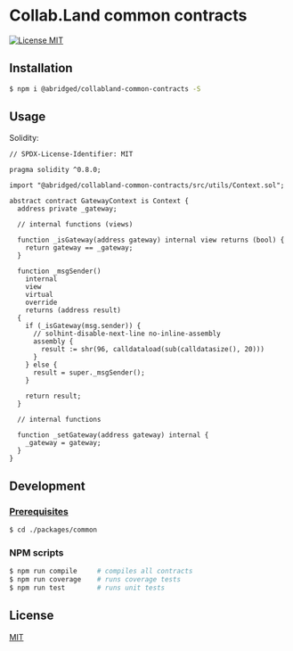 # Collab.Land common contracts

[![License MIT][license-image]][license-url]

## Installation

```bash
$ npm i @abridged/collabland-common-contracts -S
```

## Usage

Solidity:

```Solidity
// SPDX-License-Identifier: MIT

pragma solidity ^0.8.0;

import "@abridged/collabland-common-contracts/src/utils/Context.sol";

abstract contract GatewayContext is Context {
  address private _gateway;

  // internal functions (views)

  function _isGateway(address gateway) internal view returns (bool) {
    return gateway == _gateway;
  }

  function _msgSender()
    internal
    view
    virtual
    override
    returns (address result)
  {
    if (_isGateway(msg.sender)) {
      // solhint-disable-next-line no-inline-assembly
      assembly {
        result := shr(96, calldataload(sub(calldatasize(), 20)))
      }
    } else {
      result = super._msgSender();
    }

    return result;
  }

  // internal functions

  function _setGateway(address gateway) internal {
    _gateway = gateway;
  }
}

```

## Development

### [Prerequisites](https://github.com/abridged/collabland-contracts#installation)

```bash
$ cd ./packages/common
```

### NPM scripts

```bash
$ npm run compile     # compiles all contracts
$ npm run coverage    # runs coverage tests
$ npm run test        # runs unit tests
```

## License

[MIT][license-url]

[license-image]: https://img.shields.io/badge/License-MIT-yellow.svg
[license-url]: https://github.com/abridged/collabland-contracts/blob/master/LICENSE
